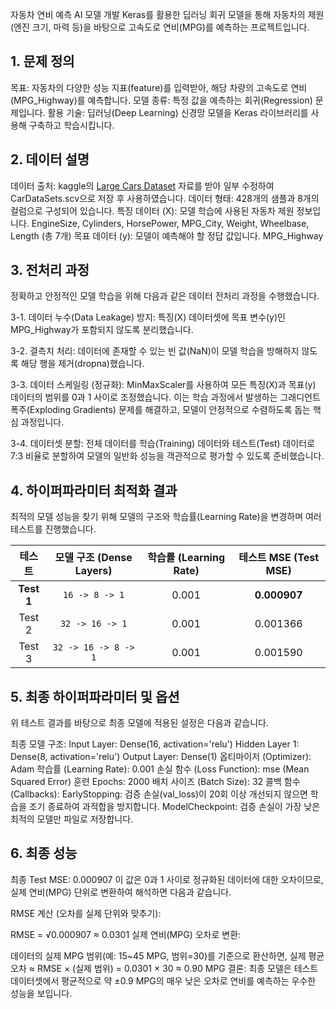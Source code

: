 자동차 연비 예측 AI 모델 개발
Keras를 활용한 딥러닝 회귀 모델을 통해 자동차의 제원(엔진 크기, 마력 등)을 바탕으로 고속도로 연비(MPG)를 예측하는 프로젝트입니다.

## 1. 문제 정의
목표: 자동차의 다양한 성능 지표(feature)를 입력받아, 해당 차량의 고속도로 연비(MPG_Highway)를 예측합니다.
모델 종류: 특정 값을 예측하는 회귀(Regression) 문제입니다.
활용 기술: 딥러닝(Deep Learning) 신경망 모델을 Keras 라이브러리를 사용해 구축하고 학습시킵니다.

## 2. 데이터 설명
데이터 출처: 
kaggle의 [Large Cars Dataset](https://www.kaggle.com/datasets/makslypko/large-cars-dataset/data) 자료를 받아 일부 수정하여 CarDataSets.scv으로 저장 후 사용하였습니다.
데이터 형태: 428개의 샘플과 8개의 컬럼으로 구성되어 있습니다.
특징 데이터 (X): 모델 학습에 사용된 자동차 제원 정보입니다.
EngineSize, Cylinders, HorsePower, MPG_City, Weight, Wheelbase, Length (총 7개)
목표 데이터 (y): 모델이 예측해야 할 정답 값입니다.
MPG_Highway

## 3. 전처리 과정
정확하고 안정적인 모델 학습을 위해 다음과 같은 데이터 전처리 과정을 수행했습니다.

3-1. 데이터 누수(Data Leakage) 방지:
특징(X) 데이터셋에 목표 변수(y)인 MPG_Highway가 포함되지 않도록 분리했습니다.

3-2. 결측치 처리:
데이터에 존재할 수 있는 빈 값(NaN)이 모델 학습을 방해하지 않도록 해당 행을 제거(dropna)했습니다.

3-3. 데이터 스케일링 (정규화):
MinMaxScaler를 사용하여 모든 특징(X)과 목표(y) 데이터의 범위를 0과 1 사이로 조정했습니다.
이는 학습 과정에서 발생하는 그래디언트 폭주(Exploding Gradients) 문제를 해결하고, 모델이 안정적으로 수렴하도록 돕는 핵심 과정입니다.

3-4. 데이터셋 분할:
전체 데이터를 학습(Training) 데이터와 테스트(Test) 데이터로 7:3 비율로 분할하여 모델의 일반화 성능을 객관적으로 평가할 수 있도록 준비했습니다.

## 4. 하이퍼파라미터 최적화 결과
최적의 모델 성능을 찾기 위해 모델의 구조와 학습률(Learning Rate)을 변경하며 여러 테스트를 진행했습니다.

| 테스트 | 모델 구조 (Dense Layers) | 학습률 (Learning Rate) | 테스트 MSE (Test MSE) |
| :---: | :---: | :---: | :---: |
| **Test 1** | `16 -> 8 -> 1` | 0.001 | **0.000907** |
| Test 2 | `32 -> 16 -> 1` | 0.001 | 0.001366 |
| Test 3 | `32 -> 16 -> 8 -> 1` | 0.001 | 0.001590 |

## 5. 최종 하이퍼파라미터 및 옵션
위 테스트 결과를 바탕으로 최종 모델에 적용된 설정은 다음과 같습니다.

최종 모델 구조:
Input Layer: Dense(16, activation='relu')
Hidden Layer 1: Dense(8, activation='relu')
Output Layer: Dense(1)
옵티마이저 (Optimizer): Adam
학습률 (Learning Rate): 0.001
손실 함수 (Loss Function): mse (Mean Squared Error)
훈련 Epochs: 2000
배치 사이즈 (Batch Size): 32
콜백 함수 (Callbacks):
EarlyStopping: 검증 손실(val_loss)이 20회 이상 개선되지 않으면 학습을 조기 종료하여 과적합을 방지합니다.
ModelCheckpoint: 검증 손실이 가장 낮은 최적의 모델만 파일로 저장합니다.

## 6. 최종 성능
최종 Test MSE: 0.000907
이 값은 0과 1 사이로 정규화된 데이터에 대한 오차이므로, 실제 연비(MPG) 단위로 변환하여 해석하면 다음과 같습니다.

RMSE 계산 (오차를 실제 단위와 맞추기):

RMSE = √0.000907 ≈ 0.0301
실제 연비(MPG) 오차로 변환:

데이터의 실제 MPG 범위(예: 15~45 MPG, 범위=30)를 기준으로 환산하면,
실제 평균 오차 ≈ RMSE × (실제 범위) = 0.0301 × 30 ≈ 0.90 MPG
결론: 최종 모델은 테스트 데이터셋에서 평균적으로 약 ±0.9 MPG의 매우 낮은 오차로 연비를 예측하는 우수한 성능을 보입니다.
